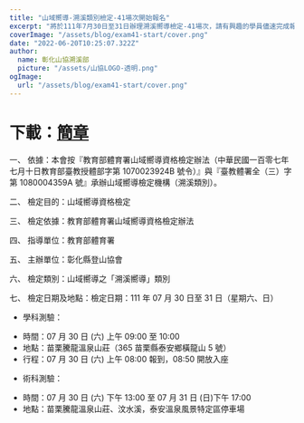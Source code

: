 ```yaml
---
title: "山域嚮導-溯溪類別檢定-41場次開始報名"
excerpt: "將於111年7月30日至31日辦理溯溪嚮導檢定-41場次，請有興趣的學員儘速完成報名相關程序，詳細簡章請點選查閱。"
coverImage: "/assets/blog/exam41-start/cover.png"
date: "2022-06-20T10:25:07.322Z"
author:
  name: 彰化山協溯溪部
  picture: "/assets/山協LOGO-透明.png"
ogImage:
  url: "/assets/blog/exam41-start/cover.png"
---
```


# 下載：[簡章](/assets/blog/exam41-start/彰化縣登山協會111年溯溪嚮導檢定簡章v8.pdf)

一、 依據：本會按『教育部體育署山域嚮導資格檢定辦法（中華民國一百零七年七月十日教育部臺教授體部字第 1070023924B 號令）』與『臺教體署全（三）字第 1080004359A 號』承辦山域嚮導檢定機構（溯溪類別）。

二、 檢定目的：山域嚮導資格檢定

三、 檢定依據：教育部體育署山域嚮導資格檢定辦法

四、 指導單位：教育部體育署

五、 主辦單位：彰化縣登山協會

六、 檢定類別：山域嚮導之「溯溪嚮導」類別

七、 檢定日期及地點：檢定日期：111 年 07 月 30 日至 31 日（星期六、日）

- 學科測驗：

* 時間：07 月 30 日 (六) 上午 09:00 至 10:00
* 地點：苗栗騰龍溫泉山莊（365 苗栗縣泰安鄉橫龍山 5 號）
* 行程：07 月 30 日 (六) 上午 08:00 報到，08:50 開放入座

- 術科測驗：

* 時間：07 月 30 日 (六) 下午 13:00 至 07 月 31 日 (日)下午 17:00
* 地點：苗栗騰龍溫泉山莊、汶水溪，泰安溫泉風景特定區停車場
